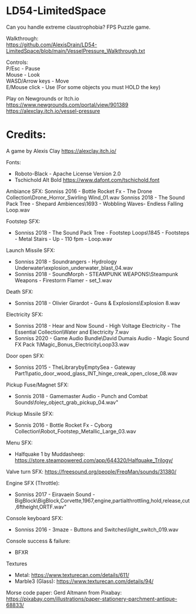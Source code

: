 # LD54-LimitedSpace
 
Can you handle extreme claustrophobia? FPS Puzzle game.  

Walkthrough:  
https://github.com/AlexisDrain/LD54-LimitedSpace/blob/main/VesselPressure_Walkthrough.txt  

Controls:  
P/Esc - Pause  
Mouse - Look  
WASD/Arrow keys - Move  
E/Mouse click - Use (For some objects you must HOLD the key)  

Play on Newgrounds or Itch.io  
https://www.newgrounds.com/portal/view/901389  
https://alexclay.itch.io/vessel-pressure  

# Credits:

A game by Alexis Clay
https://alexclay.itch.io/

Fonts:
- Roboto-Black - Apache License Version 2.0
- Tschichold Alt Bold https://www.dafont.com/tschichold.font

Ambiance SFX:
Sonniss 2016 - Bottle Rocket Fx - The Drone Collection\Drone_Horror_Swirling Wind_01.wav
Sonniss 2018 - The Sound Pack Tree - Shepard Ambiences\1693 - Wobbling Waves- Endless Falling Loop.wav

Footstep SFX:
- Sonniss 2018 - The Sound Pack Tree - Footstep Loops\1845 - Footsteps - Metal Stairs - Up - 110 fpm - Loop.wav

Launch Missile SFX:
- Sonniss 2018 - Soundrangers - Hydrology Underwater\explosion_underwater_blast_04.wav
- Sonniss 2018 - SoundMorph - STEAMPUNK WEAPONS\Steampunk Weapons - Firestorm Flamer - set_1.wav

Death SFX:
- Sonniss 2018 - Olivier Girardot - Guns & Explosions\Explosion 8.wav

Electricity SFX:
- Sonniss 2018 - Hear and Now Sound - High Voltage Electricity - The Essential Collection\Water and Electricity 7.wav
- Sonniss 2020 - Game Audio Bundle\David Dumais Audio - Magic Sound FX Pack 1\Magic_Bonus_ElectricityLoop33.wav

Door open SFX:
- Sonniss 2015 - TheLibrarybyEmptySea - Gateway Part1\patio_door_wood_glass_INT_hinge_creak_open_close_08.wav

Pickup Fuse/Magnet SFX:
- Sonnis 2018 - Gamemaster Audio - Punch and Combat Sounds\foley_object_grab_pickup_04.wav"

Pickup Missile SFX:
- Sonnis 2016 - Bottle Rocket Fx - Cyborg Collection\Robot_Footstep_Metallic_Large_03.wav

Menu SFX:
- Halfquake 1 by Muddasheep: https://store.steampowered.com/app/644320/Halfquake_Trilogy/

Valve turn SFX:
https://freesound.org/people/FreqMan/sounds/31380/

Engine SFX (Throttle):
- Sonniss 2017 - Eiravaein Sound - BigBlock\BigBlock,Corvette,1967,engine,partialthrottling,hold,release,cut,6ftheight,ORTF.wav"

Console keyboard SFX:
- Sonniss 2016 - 3maze -  Buttons and Switches\light_switch_019.wav

Console success & failure:
- BFXR

Textures
- Metal: https://www.texturecan.com/details/611/
- Marble3 (Glass): https://www.texturecan.com/details/94/

Morse code paper: Gerd Altmann from Pixabay:
https://pixabay.com/illustrations/paper-stationery-parchment-antique-68833/
